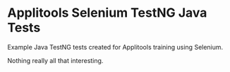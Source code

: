 # Applitools Selenium TestNG Java Tests

Example Java TestNG tests created for Applitools training using Selenium.

Nothing really all that interesting.
